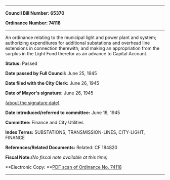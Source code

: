 

********

**Council Bill Number: 65370**
   
**Ordinance Number: 74118**
********

 An ordinance relating to the municipal light and power plant and system; authorizing expenditures for additional substations and overhead line extensions in connection therewith; and making an appropriation from the surplus in the Light Fund therefor as an advance to Capital Account.

**Status:** Passed
   
**Date passed by Full Council:** June 25, 1945
   
**Date filed with the City Clerk:** June 26, 1945
   
**Date of Mayor's signature:** June 26, 1945
   
[(about the signature date)](/~public/approvaldate.htm)
   
   
   
**Date introduced/referred to committee:** June 18, 1945
   
**Committee:** Finance and City Utilities
   
   
**Index Terms:** SUBSTATIONS, TRANSMISSION-LINES, CITY-LIGHT, FINANCE

**References/Related Documents:** Related: CF 184820

**Fiscal Note:**_(No fiscal note available at this time)_

**Electronic Copy: **[PDF scan of Ordinance No. 74118](/~archives/Ordinances/Ord_74118.pdf)

********


